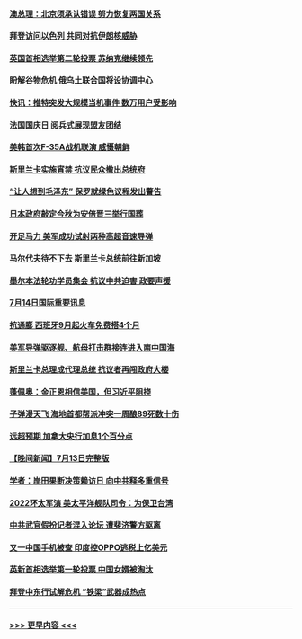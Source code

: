 #### [澳总理：北京须承认错误 努力恢复两国关系](../pages/prog202/a103479406.md?t=07150351) 
#### [拜登访问以色列 共同对抗伊朗核威胁](../pages/prog202/a103479345.md?t=07150351) 
#### [英国首相选举第二轮投票 苏纳克继续领先](../pages/prog202/a103479335.md?t=07150351) 
#### [盼解谷物危机 俄乌土联合国将设协调中心](../pages/prog202/a103479343.md?t=07150351) 
#### [快讯：推特突发大规模当机事件 数万用户受影响](../pages/prog202/a103479331.md?t=07150351) 
#### [法国国庆日 阅兵式展现盟友团结](../pages/prog202/a103479333.md?t=07150351) 
#### [美韩首次F-35A战机联演 威慑朝鲜](../pages/prog202/a103479340.md?t=07150351) 
#### [斯里兰卡实施宵禁 抗议民众撤出总统府](../pages/prog202/a103479337.md?t=07150351) 
#### [“让人想到毛泽东” 保罗就绿色议程发出警告](../pages/prog202/a103479066.md?t=07150351) 
#### [日本政府敲定今秋为安倍晋三举行国葬](../pages/prog202/a103479020.md?t=07150351) 
#### [开足马力 美军成功试射两种高超音速导弹](../pages/prog202/a103479071.md?t=07150351) 
#### [马尔代夫待不下去 斯里兰卡总统前往新加坡](../pages/prog202/a103479057.md?t=07150351) 
#### [墨尔本法轮功学员集会 抗议中共迫害 政要声援](../pages/prog202/a103479031.md?t=07150351) 
#### [7月14日国际重要讯息](../pages/prog202/a103479027.md?t=07150351) 
#### [抗通膨 西班牙9月起火车免费搭4个月](../pages/prog202/a103479007.md?t=07150351) 
#### [美军导弹驱逐舰、航母打击群接连进入南中国海](../pages/prog202/a103478992.md?t=07150351) 
#### [斯里兰卡总理成代理总统 抗议者再闯政府大楼](../pages/prog202/a103478940.md?t=07150351) 
#### [蓬佩奥：金正恩相信美国，但习近平阻挠](../pages/prog202/a103478928.md?t=07150351) 
#### [子弹漫天飞 海地首都帮派冲突一周酿89死数十伤](../pages/prog202/a103478901.md?t=07150351) 
#### [远超预期 加拿大央行加息1个百分点](../pages/prog202/a103478855.md?t=07150351) 
#### [【晚间新闻】7月13日完整版](../pages/prog202/a103478796.md?t=07150351) 
#### [学者：岸田果断决策赖访日 向中共释多重信号](../pages/prog202/a103478860.md?t=07150351) 
#### [2022环太军演 美太平洋舰队司令：为保卫台湾](../pages/prog202/a103478842.md?t=07150351) 
#### [中共武官假扮记者混入论坛 遭斐济警方驱离](../pages/prog202/a103478844.md?t=07150351) 
#### [又一中国手机被查 印度控OPPO逃税上亿美元](../pages/prog202/a103478735.md?t=07150351) 
#### [英新首相选举第一轮投票 中国女婿被淘汰](../pages/prog202/a103478737.md?t=07150351) 
#### [拜登中东行试解危机 “铁梁”武器成热点](../pages/prog202/a103478743.md?t=07150351) 

----
#### [ >>> 更早内容 <<< ](../indexes/prog202-earlier.md)
